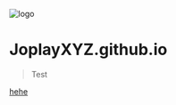 ![logo](https://joplay.xyz/assets/images/pfp_100.png)

# <strong>JoplayXYZ</strong>.github.io

> Test

[hehe](#/?id=home)
